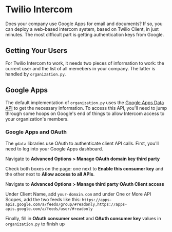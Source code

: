 # Twilio Intercom

Does your company use Google Apps for email and documents? If so, you can deploy a web-based intercom system, based on Twilio Client, in just minutes. The most difficult part is getting authentication keys from Google.

## Getting Your Users

For Twilio Intercom to work, it needs two pieces of information to work: the current user and the list of all memebers in your company. The latter is handled by `organization.py`.

## Google Apps

The default implementation of `organization.py` uses the [Google Apps Data API](http://code.google.com/googleapps/domain/gdata_provisioning_api_v2.0_developers_protocol.html) to get the necessary information. To access this API, you'll need to jump through some hoops on Google's end of things to allow Intercom access to your organization's members.

### Google Apps and OAuth

The `gdata` libraries use OAuth to authenticate client API calls. First, you'll need to log into your Google Apps dashboard. 

Navigate to **Advanced Options > Manage OAuth domain key third party** 

Check both boxes on the page: one next to **Enable this consumer key** and the other next to **Allow access to all APIs**.

Navigate to **Advanced Options > Manage third party OAuth Client access** 

Under Client Name, add `your-domain.com` and under One or More API Scopes, add the two feeds like this: `https://apps-apis.google.com/a/feeds/group/#readonly,https://apps-apis.google.com/a/feeds/user/#readonly`

Finally, fill in **OAuth consumer secret** and **OAuth consumer key** values in `organization.py` to finish up
